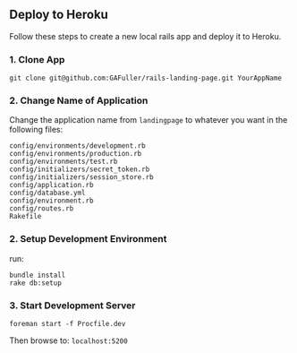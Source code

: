 ## Deploy to Heroku

Follow these steps to create a new local rails app and deploy it to Heroku.

### 1. Clone App
```
git clone git@github.com:GAFuller/rails-landing-page.git YourAppName
```

### 2. Change Name of Application
Change the application name from ```landingpage``` to whatever you want in the following files:
```
config/environments/development.rb
config/environments/production.rb
config/environments/test.rb
config/initializers/secret_token.rb
config/initializers/session_store.rb
config/application.rb
config/database.yml
config/environment.rb
config/routes.rb
Rakefile
```

### 2. Setup Development Environment
run:
```
bundle install
rake db:setup
```

### 3. Start Development Server
```
foreman start -f Procfile.dev
```
Then browse to: ```localhost:5200```
